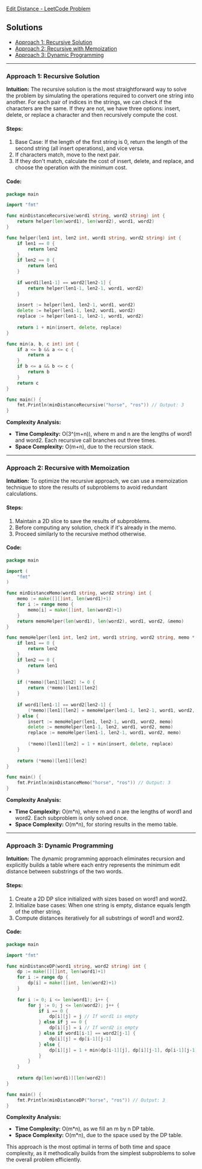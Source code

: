 [Edit Distance - LeetCode Problem](https://leetcode.com/problems/edit-distance/)

## Solutions
- [Approach 1: Recursive Solution](#approach-1-recursive-solution)
- [Approach 2: Recursive with Memoization](#approach-2-recursive-with-memoization)
- [Approach 3: Dynamic Programming](#approach-3-dynamic-programming)

---

### Approach 1: Recursive Solution

**Intuition:**
The recursive solution is the most straightforward way to solve the problem by simulating the operations required to convert one string into another. For each pair of indices in the strings, we can check if the characters are the same. If they are not, we have three options: insert, delete, or replace a character and then recursively compute the cost.

#### Steps:
1. Base Case: If the length of the first string is 0, return the length of the second string (all insert operations), and vice versa.
2. If characters match, move to the next pair.
3. If they don't match, calculate the cost of insert, delete, and replace, and choose the operation with the minimum cost.

#### Code:
```go
package main

import "fmt"

func minDistanceRecursive(word1 string, word2 string) int {
    return helper(len(word1), len(word2), word1, word2)
}

func helper(len1 int, len2 int, word1 string, word2 string) int {
    if len1 == 0 {
        return len2
    }
    if len2 == 0 {
        return len1
    }
    
    if word1[len1-1] == word2[len2-1] {
        return helper(len1-1, len2-1, word1, word2)
    }
    
    insert := helper(len1, len2-1, word1, word2)
    delete := helper(len1-1, len2, word1, word2)
    replace := helper(len1-1, len2-1, word1, word2)
    
    return 1 + min(insert, delete, replace)
}

func min(a, b, c int) int {
    if a <= b && a <= c {
        return a
    }
    if b <= a && b <= c {
        return b
    }
    return c
}

func main() {
    fmt.Println(minDistanceRecursive("horse", "ros")) // Output: 3
}
```

**Complexity Analysis:**
- **Time Complexity:** O(3^(m+n)), where m and n are the lengths of word1 and word2. Each recursive call branches out three times.
- **Space Complexity:** O(m+n), due to the recursion stack.

---

### Approach 2: Recursive with Memoization

**Intuition:**
To optimize the recursive approach, we can use a memoization technique to store the results of subproblems to avoid redundant calculations.

#### Steps:
1. Maintain a 2D slice to save the results of subproblems.
2. Before computing any solution, check if it's already in the memo.
3. Proceed similarly to the recursive method otherwise.

#### Code:
```go
package main

import (
    "fmt"
)

func minDistanceMemo(word1 string, word2 string) int {
    memo := make([][]int, len(word1)+1)
    for i := range memo {
        memo[i] = make([]int, len(word2)+1)
    }
    return memoHelper(len(word1), len(word2), word1, word2, &memo)
}

func memoHelper(len1 int, len2 int, word1 string, word2 string, memo *[][]int) int {
    if len1 == 0 {
        return len2
    }
    if len2 == 0 {
        return len1
    }
    
    if (*memo)[len1][len2] != 0 {
        return (*memo)[len1][len2]
    }
    
    if word1[len1-1] == word2[len2-1] {
        (*memo)[len1][len2] = memoHelper(len1-1, len2-1, word1, word2, memo)
    } else {
        insert := memoHelper(len1, len2-1, word1, word2, memo)
        delete := memoHelper(len1-1, len2, word1, word2, memo)
        replace := memoHelper(len1-1, len2-1, word1, word2, memo)
        
        (*memo)[len1][len2] = 1 + min(insert, delete, replace)
    }
    
    return (*memo)[len1][len2]
}

func main() {
    fmt.Println(minDistanceMemo("horse", "ros")) // Output: 3
}
```

**Complexity Analysis:**
- **Time Complexity:** O(m*n), where m and n are the lengths of word1 and word2. Each subproblem is only solved once.
- **Space Complexity:** O(m*n), for storing results in the memo table.

---

### Approach 3: Dynamic Programming

**Intuition:**
The dynamic programming approach eliminates recursion and explicitly builds a table where each entry represents the minimum edit distance between substrings of the two words.

#### Steps:
1. Create a 2D DP slice initialized with sizes based on word1 and word2.
2. Initialize base cases: When one string is empty, distance equals length of the other string.
3. Compute distances iteratively for all substrings of word1 and word2.

#### Code:
```go
package main

import "fmt"

func minDistanceDP(word1 string, word2 string) int {
    dp := make([][]int, len(word1)+1)
    for i := range dp {
        dp[i] = make([]int, len(word2)+1)
    }
    
    for i := 0; i <= len(word1); i++ {
        for j := 0; j <= len(word2); j++ {
            if i == 0 {
                dp[i][j] = j // If word1 is empty
            } else if j == 0 {
                dp[i][j] = i // If word2 is empty
            } else if word1[i-1] == word2[j-1] {
                dp[i][j] = dp[i-1][j-1]
            } else {
                dp[i][j] = 1 + min(dp[i-1][j], dp[i][j-1], dp[i-1][j-1])
            }
        }
    }
    
    return dp[len(word1)][len(word2)]
}

func main() {
    fmt.Println(minDistanceDP("horse", "ros")) // Output: 3
}
```

**Complexity Analysis:**
- **Time Complexity:** O(m*n), as we fill an m by n DP table.
- **Space Complexity:** O(m*n), due to the space used by the DP table.

This approach is the most optimal in terms of both time and space complexity, as it methodically builds from the simplest subproblems to solve the overall problem efficiently.

